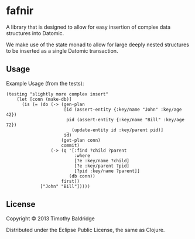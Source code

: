# fafnir

A library that is designed to allow for easy insertion of complex data structures into Datomic.

We make use of the state monad to allow for large deeply nested structures to be inserted as a single Datomic transaction. 


## Usage

Example Usage (from the tests):

    (testing "slightly more complex insert"
        (let [conn (make-db)]
          (is (= (do (-> (gen-plan
                          [id (assert-entity {:key/name "John" :key/age 42})
                           pid (assert-entity {:key/name "Bill" :key/age 72})
                           _ (update-entity id :key/parent pid)]
                          id)
                         (get-plan conn)
                         commit)
                     (-> (q '[:find ?child ?parent
                              :where
                              [?e :key/name ?child]
                              [?e :key/parent ?pid]
                              [?pid :key/name ?parent]]
                            (db conn))
                         first))
                 ["John" "Bill"]))))

## License

Copyright © 2013 Timothy Baldridge

Distributed under the Eclipse Public License, the same as Clojure.
